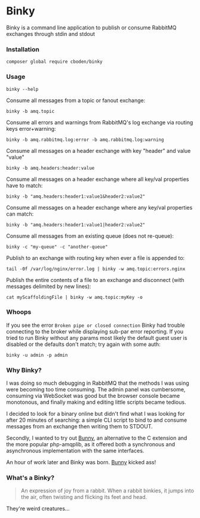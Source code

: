 # Binky

Binky is a command line application to publish or consume RabbitMQ exchanges through stdin and stdout

### Installation

    composer global require cboden/binky

### Usage

    binky --help

Consume all messages from a topic or fanout exchange:

    binky -b amq.topic

Consume all errors and warnings from RabbitMQ's log exchange via routing keys error+warning:

    binky -b amq.rabbitmq.log:error -b amq.rabbitmq.log:warning

Consume all messages on a header exchange with key "header" and value "value"

    binky -b amq.headers:header:value

Consume all messages on a header exchange where all key/val properties have to match:

    binky -b "amq.headers:header1:value1&header2:value2"

Consume all messages on a header exchange where any key/val properties can match:

    binky -b "amq.headers:header1:value1|header2:value2"

Consume all messages from an existing queue (does not re-queue):

    binky -c "my-queue" -c "another-queue"

Publish to an exchange with routing key when ever a file is appended to:

    tail -0f /var/log/nginx/error.log | binky -w amq.topic:errors.nginx

Publish the entire contents of a file to an exchange and disconnect (with messages delimited by new lines):

    cat myScaffoldingFile | binky -w amq.topic:myKey -o

### Whoops

If you see the error `Broken pipe or closed connection` Binky had trouble connecting to the broker while displaying sub-par error reporting.
If you tried to run Binky without any params most likely the default guest user is disabled or the defaults don't match; try again with some auth:

    binky -u admin -p admin

### Why Binky?

I was doing so much debugging in RabbitMQ that the methods I was using were becoming too time consuming.
The admin panel was cumbersome, consuming via WebSocket was good but the browser console became monotonous, and finally making and editing little scripts became tedious.

I decided to look for a binary online but didn't find what I was looking for after 20 minutes of searching: a simple CLI script to bind to and consume messages from an exchange then writing them to STDOUT.

Secondly, I wanted to try out [Bunny](https://github.com/jakubkulhan/bunny), an alternative to the C extension and the more popular php-amqplib, as it offered both a synchronous and asynchronous implementation with the same interfaces.

An hour of work later and Binky was born. [Bunny](https://github.com/jakubkulhan/bunny) kicked ass!

### What's a Binky?

> An expression of joy from a rabbit. When a rabbit binkies, it jumps into the air, often twisting and flicking its feet and head.

They're weird creatures...